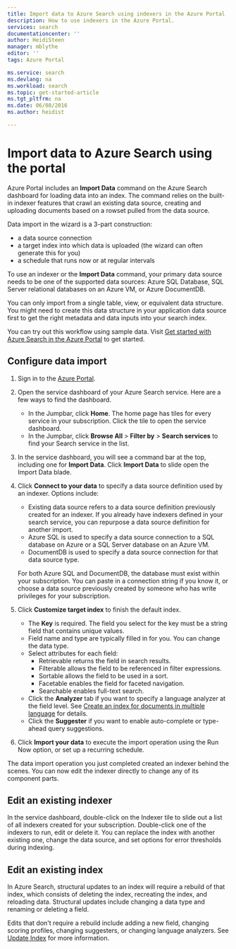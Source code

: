 ```yaml
---
title: Import data to Azure Search using indexers in the Azure Portal | Microsoft Azure | Hosted cloud search service
description: How to use indexers in the Azure Portal.
services: search
documentationcenter: ''
author: HeidiSteen
manager: mblythe
editor: ''
tags: Azure Portal

ms.service: search
ms.devlang: na
ms.workload: search
ms.topic: get-started-article
ms.tgt_pltfrm: na
ms.date: 06/08/2016
ms.author: heidist

---
```

# Import data to Azure Search using the portal
Azure Portal includes an **Import Data** command on the Azure Search dashboard for loading data into an index. The command relies on the built-in indexer features that crawl an existing data source, creating and uploading documents based on a rowset pulled from the data source.

Data import in the wizard is a 3-part construction:

* a data source connection
* a target index into which data is uploaded (the wizard can often generate this for you)
* a schedule that runs now or at regular intervals

To use an indexer or the **Import Data** command, your primary data source needs to be one of the supported data sources: Azure SQL Database, SQL Server relational databases on an Azure VM, or Azure DocumentDB.

You can only import from a single table, view, or equivalent data structure. You might need to create this data structure in your application data source first to get the right metadata and data inputs into your search index.

You can try out this workflow using sample data. Visit [Get started with Azure Search in the Azure Portal](search-get-started-portal.md) to get started.

## Configure data import
1. Sign in to the [Azure Portal](https://portal.azure.com).
2. Open the service dashboard of your Azure Search service. Here are a few ways to find the dashboard.
   
   * In the Jumpbar, click **Home**. The home page has tiles for every service in your subscription. Click the tile to open the service dashboard.
   * In the Jumpbar, click **Browse All** > **Filter by** > **Search services** to find your Search service in the list.
3. In the service dashboard, you will see a command bar at the top, including one for **Import Data**. Click **Import Data** to slide open the Import Data blade.
4. Click **Connect to your data** to specify a data source definition used by an indexer. Options include:
   
   * Existing data source refers to a data source definition previously created for an indexer. If you already have indexers defined in your search service, you can repurpose a data source definition for another import.
   * Azure SQL is used to specify a data source connection to a SQL database on Azure or a  SQL Server database on an Azure VM.
   * DocumentDB is used to specify a data source connection for that data source type.
   
   For both Azure SQL and DocumentDB, the database must exist within your subscription. You can paste in a connection string if you know it, or choose a data source previously created by someone who has write privileges for your subscription.
5. Click **Customize target index** to finish the default index.
   
   * The **Key** is required. The field you select for the key must be a string field that contains unique values.
   * Field name and type are typically filled in for you. You can change the data type.
   * Select attributes for each field:
     * Retrievable returns the field in search results.
     * Filterable allows the field to be referenced in filter expressions.
     * Sortable allows the field to be used in a sort.
     * Facetable enables the field for faceted navigation.
     * Searchable enables full-text search.
   * Click the **Analyzer** tab if you want to specify a language analyzer at the field level. See [Create an index for documents in multiple language](search-language-support.md) for details.
   * Click the **Suggester** if you want to enable auto-complete or type-ahead query suggestions.
6. Click **Import your data** to execute the import operation using the Run Now option, or set up a recurring schedule.

The data import operation you just completed created an indexer behind the scenes. You can now edit the indexer directly to change any of its component parts.

## Edit an existing indexer
In the service dashboard, double-click on the Indexer tile to slide out a list of all indexers created for your subscription. Double-click one of the indexers to run, edit or delete it. You can replace the index with another existing one, change the data source, and set options for error thresholds during indexing.

## Edit an existing index
In Azure Search, structural updates to an index will require a rebuild of that index, which consists of deleting the index, recreating the index, and reloading data. Structural updates include changing a data type and renaming or deleting a field.

Edits that don't require a rebuild include adding a new field, changing scoring profiles, changing suggesters, or changing language analyzers. See [Update Index](https://msdn.microsoft.com/library/azure/dn800964.aspx) for more information.

